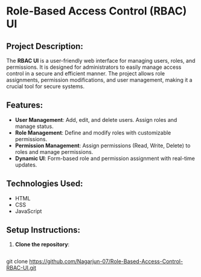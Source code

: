 # Role-Based Access Control (RBAC) UI

## Project Description:
The **RBAC UI** is a user-friendly web interface for managing users, roles, and permissions. It is designed for administrators to easily manage access control in a secure and efficient manner. The project allows role assignments, permission modifications, and user management, making it a crucial tool for secure systems.

## Features:
- **User Management**: Add, edit, and delete users. Assign roles and manage status.
- **Role Management**: Define and modify roles with customizable permissions.
- **Permission Management**: Assign permissions (Read, Write, Delete) to roles and manage permissions.
- **Dynamic UI**: Form-based role and permission assignment with real-time updates.

## Technologies Used:
- HTML
- CSS
- JavaScript 

## Setup Instructions:
1. **Clone the repository**:
   ```bash
 git clone https://github.com/Nagarjun-07/Role-Based-Access-Control-RBAC-UI.git
 
